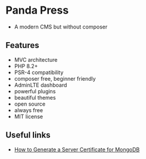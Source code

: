 # Panda Press

- A modern CMS but without composer

## Features

- MVC architecture
- PHP 8.2+
- PSR-4 compatibility
- composer free, beginner friendly
- AdminLTE dashboard
- powerful plugins
- beautiful themes
- open source
- always free
- MIT license

## Useful links

- [How to Generate a Server Certificate for MongoDB](https://docs.bigchaindb.com/projects/server/en/latest/k8s-deployment-template/server-tls-certificate.html)
